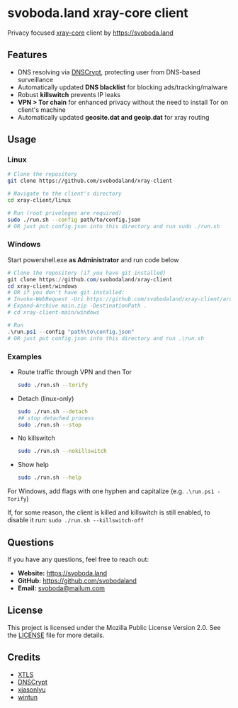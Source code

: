 # svoboda.land xray-core client

Privacy focused [xray-core](https://github.com/XTLS/Xray-core) client by https://svoboda.land

## Features

- DNS resolving via [DNSCrypt](https://dnscrypt.info), protecting user from DNS-based surveillance
- Automatically updated **DNS blacklist** for blocking ads/tracking/malware
- Robust **killswitch** prevents IP leaks
- **VPN > Tor chain** for enhanced privacy without the need to install Tor on client's machine
- Automatically updated **geosite.dat and geoip.dat** for xray routing

## Usage

### Linux

```bash
# Clone the repository
git clone https://github.com/svobodaland/xray-client

# Navigate to the client's directory
cd xray-client/linux

# Run (root priveleges are required)
sudo ./run.sh --config path/to/config.json
# OR just put config.json into this directory and run sudo ./run.sh
```

### Windows

Start powershell.exe **as Administrator** and run code below

```powershell
# Clone the repository (if you have git installed)
git clone https://github.com/svobodaland/xray-client
cd xray-client/windows
# OR if you don't have git installed:
# Invoke-WebRequest -Uri https://github.com/svobodaland/xray-client/archive/refs/heads/main.zip -OutFile main.zip -ErrorAction Stop 
# Expand-Archive main.zip -DestinationPath .
# cd xray-client-main/windows

# Run
.\run.ps1 --config "path\to\config.json"
# OR just put config.json into this directory and run .\run.sh
```

### Examples

- Route traffic through VPN and then Tor
    ```bash
    sudo ./run.sh --torify
    ```
- Detach (linux-only)
    ```bash
    sudo ./run.sh --detach
    ## stop detached process
    sudo ./run.sh --stop
    ```
- No killswitch
    ```bash
    sudo ./run.sh --nokillswitch
    ```
- Show help
    ```bash
    sudo ./run.sh --help
    ```
For Windows, add flags with one hyphen and capitalize (e.g. `.\run.ps1 -Torify`)

If, for some reason, the client is killed and killswitch is still enabled, to disable it run: `sudo ./run.sh --killswitch-off`

## Questions

If you have any questions, feel free to reach out:

- **Website:** https://svoboda.land
- **GitHub:** https://github.com/svobodaland
- **Email:** svoboda@mailum.com

## License

This project is licensed under the Mozilla Public License Version 2.0. See the [LICENSE](LICENSE) file for more details.

## Credits

- [XTLS](https://github.com/XTLS)
- [DNSCrypt](https://github.com/DNSCrypt)
- [xjasonlyu](https://github.com/xjasonlyu)
- [wintun](https://www.wintun.net)
